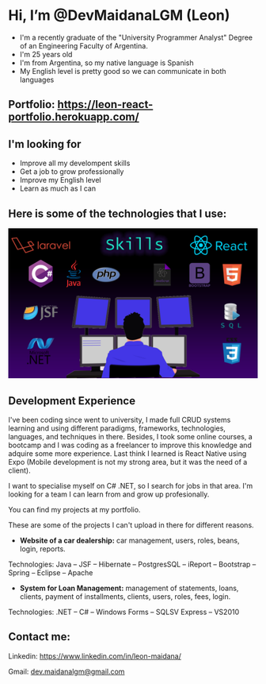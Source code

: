 # Hi, I’m @DevMaidanaLGM (Leon) 

* I'm a recently graduate of the "University Programmer Analyst" Degree of an Engineering Faculty of Argentina. 
* I'm 25 years old 
* I'm from Argentina, so my native language is Spanish
* My English level is pretty good so we can communicate in both languages


## Portfolio: https://leon-react-portfolio.herokuapp.com/


## I'm looking for

* Improve all my develompent skills
* Get a job to grow professionally
* Improve my English level
* Learn as much as I can


## Here is some of the technologies that I use:

![skills](./developer.png)







## Development Experience

I've been coding since went to university, I made full CRUD systems learning and using different paradigms, frameworks, technologies, languages, and techniques in there. Besides, I took some online courses, a bootcamp and I was coding as a freelancer to improve this knowledge and adquire some more experience. Last think I learned is React Native using Expo (Mobile development is not my strong area, but it was the need of a client).

I want to specialise myself on C# .NET, so I search for jobs in that area. I'm looking for a team I can learn from and grow up profesionally.

You can find my projects at my portfolio. 

These are some of the projects I can't upload in there for different reasons.


- **Website of a car dealership:** car management, users, roles, beans, login, reports.

Technologies: Java – JSF – Hibernate – PostgresSQL – iReport – Bootstrap – Spring – Eclipse –
Apache



- **System for Loan Management:** management of statements, loans, clients, payment of installments, clients, users, roles, fees, login.

Technologies: .NET – C# – Windows Forms – SQLSV Express – VS2010





## Contact me:

Linkedin: https://www.linkedin.com/in/leon-maidana/

Gmail: dev.maidanalgm@gmail.com

<!---
DevMaidanaLGM/DevMaidanaLGM is a ✨ special ✨ repository because its `README.md` (this file) appears on your GitHub profile.
You can click the Preview link to take a look at your changes.
--->
